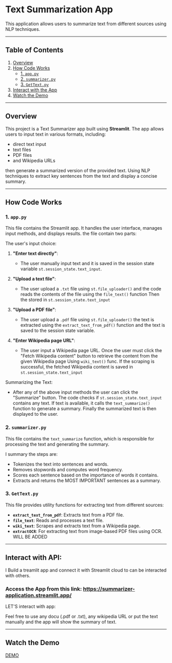 # Text Summarization App
This application allows users to summarize text from different sources using NLP techniques.

----

## Table of Contents

1. [Overview](#overview)
2. [How Code Works](#how-code-works)
   - [1. `app.py`](#1-apppy)
   - [2. `summarizer.py`](#2-summarizerpy)
   - [3. `GetText.py`](#3-gettextpy)
3. [Interact with the App](#interact-with-the-app)
4. [Watch the Demo](#watch-the-demo)

----

## Overview
This project is a Text Summarizer app built using **Streamlit**. The app allows users to input text in various formats, including:
* direct text input
* text files
* PDF files
* and Wikipedia URLs

then generate a summarized version of the provided text. Using NLP techniques to extract key sentences from the text and display a concise summary.

----

## How Code Works

### 1. `app.py`
This file contains the Streamlit app. It handles the user interface, manages input methods, and displays results. the file contain two parts:

The user's input choice:

1. **"Enter text directly"**:
   - The user manually input text and it is saved in the session state variable `st.session_state.text_input`.


2. **"Upload a text file"**:
   - The user upload a `.txt` file using `st.file_uploader()` and the code reads the contents of the file using the `file_text()` function Then the stored in `st.session_state.text_input`

3. **"Upload a PDF file"**:
   - The user upload a `.pdf` file using `st.file_uploader()` the text is extracted using the `extract_text_from_pdf()` function and the text is saved to the session state variable.

4. **"Enter Wikipedia page URL"**:
   - The user input a Wikipedia page URL. Once the user must click the "Fetch Wikipedia content" button to retrieve the content from the given Wikipedia page Using `wiki_text()` func. If the scraping is successful, the fetched Wikipedia content is saved in `st.session_state.text_input`
   

Summarizing the Text:

   - After any of the above input methods the user can click the "Summarize" button. The code checks if `st.session_state.text_input` contains any text. If text is available, it calls the `text_summarize()` function to generate a summary. Finally the summarized text is then displayed to the user.


### 2. `summarizer.py`
This file contains the `text_summarize` function, which is responsible for processing the text and generating the summary.

I summary the steps are:

- Tokenizes the text into sentences and words.
- Removes stopwords and computes word frequency.
- Scores each sentence based on the importance of words it contains.
- Extracts and returns the MOST IMPORTANT sentences as a summary.

### 3. `GetText.py`
This file provides utility functions for extracting text from different sources:
- **`extract_text_from_pdf`**: Extracts text from a PDF file.
- **`file_text`**: Reads and processes a text file.
- **`wiki_text`**: Scrapes and extracts text from a Wikipedia page.
- **`extractOCR`**: For extracting text from image-based PDF files using OCR. WILL BE ADDED  

----

## Interact with API:

I Build a treamlit app and connect it with Streamlit cloud to can be interacted with others.

### Access the App from this link: https://summarizer-application.streamlit.app/

LET'S interact with app:

Feel free to use any docu (.pdf or .txt), any wikipedia URL or put the text manually and the app will show the summary of text.

----

## Watch the Demo

[DEMO]()
